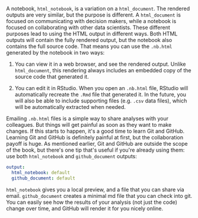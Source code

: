 
A notebook, `html_notebook`, is a variation on a `html_document`. The rendered outputs are very similar, but the purpose is different. A `html_document` is focused on communicating with decision makers, while a notebook is focused on collaborating with other data scientists. These different purposes lead to using the HTML output in different ways. Both HTML outputs will contain the fully rendered output, but the notebook also contains the full source code. That means you can use the `.nb.html` generated by the notebook in two ways:

1. You can view it in a web browser, and see the rendered output. Unlike
   `html_document`, this rendering always includes an embedded copy of 
   the source code that generated it.

1. You can edit it in RStudio. When you open an `.nb.html` file, RStudio will
   automatically recreate the `.Rmd` file that generated it. In the future, you 
   will also be able to include supporting files (e.g. `.csv` data files), which 
   will be automatically extracted when needed. 

Emailing `.nb.html` files is a simple way to share analyses with your colleagues. But things will get painful as soon as they want to make changes. If this starts to happen, it's a good time to learn Git and GitHub. Learning Git and GitHub is definitely painful at first, but the collaboration payoff is huge. As mentioned earlier, Git and GitHub are outside the scope of the book, but there's one tip that's useful if you're already using them: use both `html_notebook` and `github_document` outputs:

```yaml
output:
  html_notebook: default
  github_document: default
```

`html_notebook` gives you a local preview, and a file that you can share via email. `github_document` creates a minimal md file that you can check into git. You can easily see how the results of your analysis (not just the code) change over time, and GitHub will render it for you nicely online.

